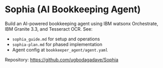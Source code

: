 # Sophia (AI Bookkeeping Agent)

Build an AI-powered bookkeeping agent using IBM watsonx Orchestrate, IBM Granite 3.3, and Tesseract OCR. See:

- `sophia_guide.md` for setup and operations
- `sophia-plan.md` for phased implementation
- Agent config at `bookkeeper_agent/agent.yaml`

Repository: https://github.com/ugbodagadave/Sophia 